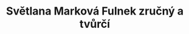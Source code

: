 ---
id: be9737f9-d680-4591-8ba5-a6b7a44b7c74
title: "Světlana Marková Fulnek zručný a tvůrčí"
price: 5000
year: 2016
description: "Tento příspěvek podporuje celoroční činnost a aktivity fulneckého klubu paličkářek, který však má členky nejen z Fulneku ale z celého okolí, což jen dokazuje, že zájem o toto tradiční řemeslo stále přetrvává. Paličkářky kromě pravidelného tvůrčího setkávání pořádají každoročně i několik veřejných výstav a loni se například zapojily i do dobročinného Klášterního kouskování."
kouskovani: false
locationName: undefined
position:
  lng: 18.0500718895889
  lat: 49.70742382392442
---